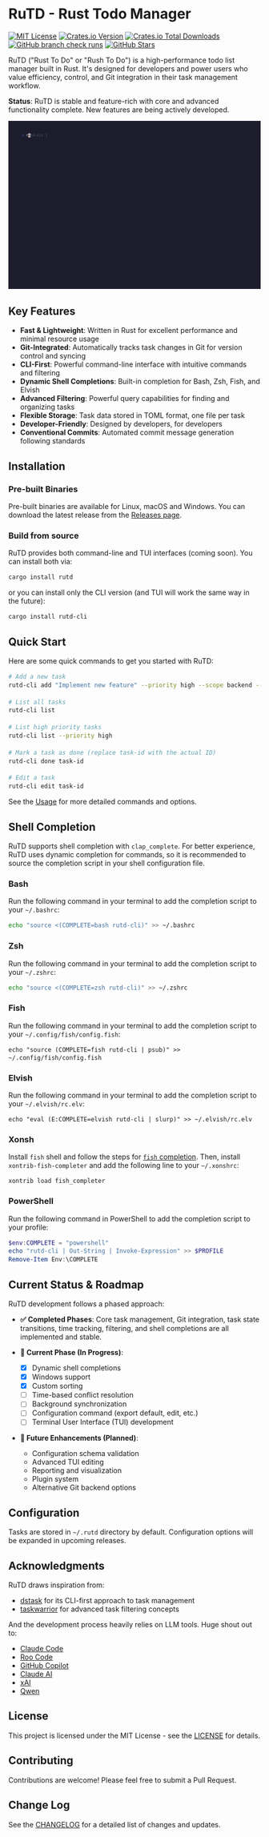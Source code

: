 # RuTD - Rust Todo Manager

[![MIT License](https://img.shields.io/github/license/TeddyHuang-00/rutd)](./LICENSE)
[![Crates.io Version](https://img.shields.io/crates/v/rutd)](https://crates.io/crates/rutd)
[![Crates.io Total Downloads](https://img.shields.io/crates/d/rutd)](https://crates.io/crates/rutd)
[![GitHub branch check runs](https://img.shields.io/github/check-runs/TeddyHuang-00/rutd/main?cacheSeconds=60)](https://github.com/TeddyHuang-00/rutd/actions)
[![GitHub Stars](https://img.shields.io/github/stars/TeddyHuang-00/rutd)](https://github.com/TeddyHuang-00/rutd)

RuTD ("Rust To Do" or "Rush To Do") is a high-performance todo list manager built in Rust. It's designed for developers and power users who value efficiency, control, and Git integration in their task management workflow.

**Status**: RuTD is stable and feature-rich with core and advanced functionality complete. New features are being actively developed.

![Demo](https://raw.githubusercontent.com/TeddyHuang-00/rutd/main/assets/gif/start-stop.gif)

## Key Features

- **Fast & Lightweight**: Written in Rust for excellent performance and minimal resource usage
- **Git-Integrated**: Automatically tracks task changes in Git for version control and syncing
- **CLI-First**: Powerful command-line interface with intuitive commands and filtering
- **Dynamic Shell Completions**: Built-in completion for Bash, Zsh, Fish, and Elvish
- **Advanced Filtering**: Powerful query capabilities for finding and organizing tasks
- **Flexible Storage**: Task data stored in TOML format, one file per task
- **Developer-Friendly**: Designed by developers, for developers
- **Conventional Commits**: Automated commit message generation following standards

## Installation

### Pre-built Binaries

Pre-built binaries are available for Linux, macOS and Windows. You can download the latest release from the [Releases page](https://github.com/TeddyHuang-00/rutd/releases).

### Build from source

RuTD provides both command-line and TUI interfaces (coming soon). You can install both via:

```bash
cargo install rutd
```

or you can install only the CLI version (and TUI will work the same way in the future):

```bash
cargo install rutd-cli
```

## Quick Start

Here are some quick commands to get you started with RuTD:

```bash
# Add a new task
rutd-cli add "Implement new feature" --priority high --scope backend --type feat

# List all tasks
rutd-cli list

# List high priority tasks
rutd-cli list --priority high

# Mark a task as done (replace task-id with the actual ID)
rutd-cli done task-id

# Edit a task
rutd-cli edit task-id
```

See the [Usage](https://github.com/TeddyHuang-00/rutd/blob/main/USAGE.md) for more detailed commands and options.

## Shell Completion

RuTD supports shell completion with `clap_complete`. For better experience, RuTD uses dynamic completion for commands, so it is recommended to source the completion script in your shell configuration file.

### Bash

Run the following command in your terminal to add the completion script to your `~/.bashrc`:

```bash
echo "source <(COMPLETE=bash rutd-cli)" >> ~/.bashrc
```

### Zsh

Run the following command in your terminal to add the completion script to your `~/.zshrc`:

```zsh
echo "source <(COMPLETE=zsh rutd-cli)" >> ~/.zshrc
```

### Fish

Run the following command in your terminal to add the completion script to your `~/.config/fish/config.fish`:

```fish
echo "source (COMPLETE=fish rutd-cli | psub)" >> ~/.config/fish/config.fish
```

### Elvish

Run the following command in your terminal to add the completion script to your `~/.elvish/rc.elv`:

```elvish
echo "eval (E:COMPLETE=elvish rutd-cli | slurp)" >> ~/.elvish/rc.elv
```

### Xonsh

Install `fish` shell and follow the steps for [`fish` completion](#fish). Then, install `xontrib-fish-completer` and add the following line to your `~/.xonshrc`:

```xonsh
xontrib load fish_completer
```

### PowerShell

Run the following command in PowerShell to add the completion script to your profile:

```powershell
$env:COMPLETE = "powershell"
echo "rutd-cli | Out-String | Invoke-Expression" >> $PROFILE
Remove-Item Env:\COMPLETE
```

## Current Status & Roadmap

RuTD development follows a phased approach:

- **✅ Completed Phases**: Core task management, Git integration, task state transitions, time tracking, filtering, and shell completions are all implemented and stable.

- **🔄 Current Phase (In Progress)**:
  - [x] Dynamic shell completions
  - [x] Windows support
  - [x] Custom sorting
  - [ ] Time-based conflict resolution
  - [ ] Background synchronization
  - [ ] Configuration command (export default, edit, etc.)
  - [ ] Terminal User Interface (TUI) development
- **🔮 Future Enhancements (Planned)**:
  - Configuration schema validation
  - Advanced TUI editing
  - Reporting and visualization
  - Plugin system
  - Alternative Git backend options

## Configuration

Tasks are stored in `~/.rutd` directory by default. Configuration options will be expanded in upcoming releases.

## Acknowledgments

RuTD draws inspiration from:

- [dstask](https://github.com/naggie/dstask) for its CLI-first approach to task management
- [taskwarrior](https://taskwarrior.org/) for advanced task filtering concepts

And the development process heavily relies on LLM tools. Huge shout out to:

- [Claude Code](https://www.anthropic.com/claude-code)
- [Roo Code](https://roocode.com/)
- [GitHub Copilot](https://github.com/features/copilot)
- [Claude AI](https://claude.ai/)
- [xAI](https://x.ai/)
- [Qwen](https://qwenlm.github.io/)

## License

This project is licensed under the MIT License - see the [LICENSE](https://github.com/TeddyHuang-00/rutd/blob/main/LICENSE) for details.

## Contributing

Contributions are welcome! Please feel free to submit a Pull Request.

## Change Log

See the [CHANGELOG](https://github.com/TeddyHuang-00/rutd/blob/main/CHANGELOG.md) for a detailed list of changes and updates.
